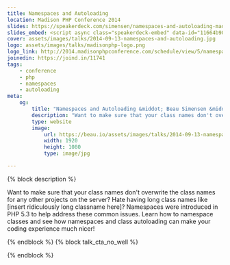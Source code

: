```yaml
---
title: Namespaces and Autoloading
location: Madison PHP Conference 2014
slides: https://speakerdeck.com/simensen/namespaces-and-autoloading-madison-php-conference-2014
slides_embed: <script async class="speakerdeck-embed" data-id="11664b901d640132f325123486985575" data-ratio="1.77777777777778" src="//speakerdeck.com/assets/embed.js"></script>
cover: assets/images/talks/2014-09-13-namespaces-and-autoloading.jpg
logo: assets/images/talks/madisonphp-logo.png
logo_link: http://2014.madisonphpconference.com/schedule/view/5/namespaces-and-autoloading-beau-simensen
joinedin: https://joind.in/11741
tags:
    - conference
    - php
    - namespaces
    - autoloading
meta:
    og:
        title: "Namespaces and Autoloading &middot; Beau Simensen &middot; Dragonfly Development"
        description: "Want to make sure that your class names don't overwrite the class names for any other projects on the server? Hate having long class names like [insert ridiculously long classname here]? Namespaces were introduced in PHP 5.3 to help address these common issues. Learn how to namespace classes and see how namespaces and class autoloading can make your coding experience much nicer!"
        type: website
        image:
            url: https://beau.io/assets/images/talks/2014-09-13-namespaces-and-autoloading.jpg
            width: 1920
            height: 1080
            type: image/jpg

---
```

{% block description %}

Want to make sure that your class names don't overwrite the class names for any other projects on the server? Hate having long class names like [insert ridiculously long classname here]? Namespaces were introduced in PHP 5.3 to help address these common issues. Learn how to namespace classes and see how namespaces and class autoloading can make your coding experience much nicer!

{% endblock %}
{% block talk_cta_no_well %}
<script src="https://app.convertkit.com/landing_pages/766.js?orient=horz&ref=beau.io-madison-namespaces"></script>
{% endblock  %}
